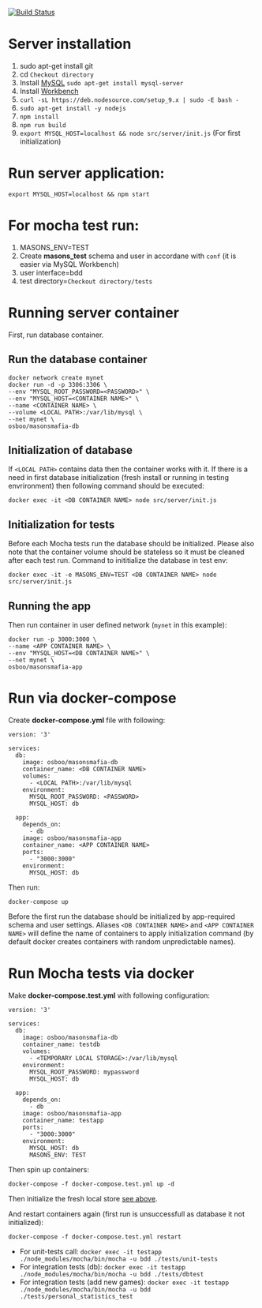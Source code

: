 [![Build Status](https://travis-ci.org/osboo/masonsmafia.svg?branch=master)](https://travis-ci.org/osboo/masonsmafia)
# Server installation
1. sudo apt-get install git
1. cd `Checkout directory`
1. Install [MySQL](http://help.ubuntu.ru/wiki/mysql) `sudo apt-get install mysql-server`
1. Install [Workbench](http://dev.mysql.com/downloads/workbench/)
1. `curl -sL https://deb.nodesource.com/setup_9.x | sudo -E bash -`
1. `sudo apt-get install -y nodejs`
1. `npm install`
1. `npm run build`
1. `export MYSQL_HOST=localhost && node src/server/init.js` (For first initialization)

# Run server application:

`export MYSQL_HOST=localhost && npm start`

# For mocha test run:
1. MASONS_ENV=TEST
1. Create __masons_test__ schema and user in accordane with `conf` (it is easier via MySQL Workbench)
1. user interface=bdd
1. test directory=`Checkout directory/tests`

# Running server container
First, run database container.

## Run the database container

    docker network create mynet
    docker run -d -p 3306:3306 \
    --env "MYSQL_ROOT_PASSWORD=<PASSWORD>" \
    --env "MYSQL_HOST=<CONTAINER NAME>" \
    --name <CONTAINER NAME> \
    --volume <LOCAL PATH>:/var/lib/mysql \
    --net mynet \
    osboo/masonsmafia-db

## Initialization of database
If `<LOCAL PATH>` contains data then the container works with it. If there is a need in first database initialization (fresh install or running in testing envrironment) then following command should be executed:

    docker exec -it <DB CONTAINER NAME> node src/server/init.js
    
## Initialization for tests
Before each Mocha tests run the database should be initialized. Please also note that the container volume should be stateless so it must be cleaned after each test run.
Command to inititialize the database in test env:

    docker exec -it -e MASONS_ENV=TEST <DB CONTAINER NAME> node src/server/init.js

## Running the app
Then run container in user defined network (`mynet` in this example):

    docker run -p 3000:3000 \
    --name <APP CONTAINER NAME> \
    --env "MYSQL_HOST=<DB CONTAINER NAME>" \
    --net mynet \
    osboo/masonsmafia-app

# Run via docker-compose
Create __docker-compose.yml__ file with following:

    version: '3'

    services:
      db:
        image: osboo/masonsmafia-db
        container_name: <DB CONTAINER NAME>
        volumes:
          - <LOCAL PATH>:/var/lib/mysql
        environment:
          MYSQL_ROOT_PASSWORD: <PASSWORD>
          MYSQL_HOST: db

      app:
        depends_on:
          - db
        image: osboo/masonsmafia-app
        container_name: <APP CONTAINER NAME>
        ports:
          - "3000:3000"
        environment:
          MYSQL_HOST: db
          
Then run:

    docker-compose up

Before the first run the database should be initialized by app-required schema and user settings.
Aliases `<DB CONTAINER NAME>` and `<APP CONTAINER NAME>` will define the name of containers to apply initialization command (by default docker creates containers with random unpredictable names).

# Run Mocha tests via docker
Make __docker-compose.test.yml__ with following configuration:

    version: '3'

    services:
      db:
        image: osboo/masonsmafia-db
        container_name: testdb
        volumes:
          - <TEMPORARY LOCAL STORAGE>:/var/lib/mysql
        environment:
          MYSQL_ROOT_PASSWORD: mypassword
          MYSQL_HOST: db

      app:
        depends_on:
          - db
        image: osboo/masonsmafia-app
        container_name: testapp
        ports:
          - "3000:3000"
        environment:
          MYSQL_HOST: db
          MASONS_ENV: TEST
          
 Then spin up containers:
    
    docker-compose -f docker-compose.test.yml up -d

 Then initialize the fresh local store [see above](#initialization-of-database).

 And restart containers again (first run is unsuccessfull as database it not initialized):

    docker-compose -f docker-compose.test.yml restart
  
- For unit-tests call: `docker exec -it testapp ./node_modules/mocha/bin/mocha -u bdd ./tests/unit-tests`
- For integration tests (db): `docker exec -it testapp ./node_modules/mocha/bin/mocha -u bdd ./tests/dbtest`
- For integration tests (add new games): `docker exec -it testapp ./node_modules/mocha/bin/mocha -u bdd ./tests/personal_statistics_test`
